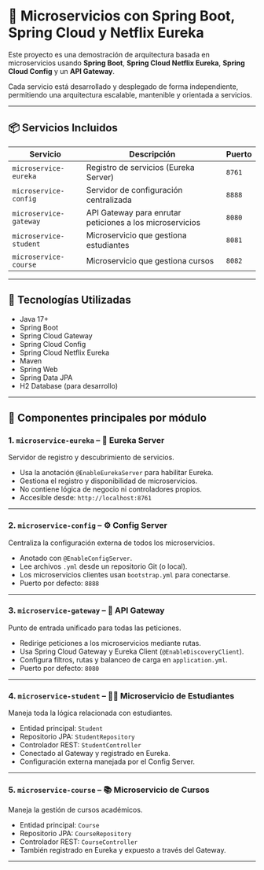 # 🧩 Microservicios con Spring Boot, Spring Cloud y Netflix Eureka

Este proyecto es una demostración de arquitectura basada en microservicios usando **Spring Boot**, **Spring Cloud Netflix Eureka**, **Spring Cloud Config** y un **API Gateway**.

Cada servicio está desarrollado y desplegado de forma independiente, permitiendo una arquitectura escalable, mantenible y orientada a servicios.

---

## 📦 Servicios Incluidos

| Servicio                   | Descripción                                                     | Puerto      |
|---------------------------|------------------------------------------------------------------|-------------|
| `microservice-eureka`     | Registro de servicios (Eureka Server)                            | `8761`      |
| `microservice-config`     | Servidor de configuración centralizada                           | `8888`      |
| `microservice-gateway`    | API Gateway para enrutar peticiones a los microservicios         | `8080`      |
| `microservice-student`    | Microservicio que gestiona estudiantes                           | `8081`      |
| `microservice-course`     | Microservicio que gestiona cursos                                | `8082`      |

---

## 🧰 Tecnologías Utilizadas

- Java 17+
- Spring Boot
- Spring Cloud Gateway
- Spring Cloud Config
- Spring Cloud Netflix Eureka
- Maven
- Spring Web
- Spring Data JPA
- H2 Database (para desarrollo)

---

## 🧩 Componentes principales por módulo

### 1. `microservice-eureka` – 📘 Eureka Server

Servidor de registro y descubrimiento de servicios.

- Usa la anotación `@EnableEurekaServer` para habilitar Eureka.
- Gestiona el registro y disponibilidad de microservicios.
- No contiene lógica de negocio ni controladores propios.
- Accesible desde: `http://localhost:8761`

---

### 2. `microservice-config` – ⚙️ Config Server

Centraliza la configuración externa de todos los microservicios.

- Anotado con `@EnableConfigServer`.
- Lee archivos `.yml` desde un repositorio Git (o local).
- Los microservicios clientes usan `bootstrap.yml` para conectarse.
- Puerto por defecto: `8888`

---

### 3. `microservice-gateway` – 🚪 API Gateway

Punto de entrada unificado para todas las peticiones.

- Redirige peticiones a los microservicios mediante rutas.
- Usa Spring Cloud Gateway y Eureka Client (`@EnableDiscoveryClient`).
- Configura filtros, rutas y balanceo de carga en `application.yml`.
- Puerto por defecto: `8080`

---

### 4. `microservice-student` – 👨‍🎓 Microservicio de Estudiantes

Maneja toda la lógica relacionada con estudiantes.

- Entidad principal: `Student`
- Repositorio JPA: `StudentRepository`
- Controlador REST: `StudentController`
- Conectado al Gateway y registrado en Eureka.
- Configuración externa manejada por el Config Server.

---

### 5. `microservice-course` – 📚 Microservicio de Cursos

Maneja la gestión de cursos académicos.

- Entidad principal: `Course`
- Repositorio JPA: `CourseRepository`
- Controlador REST: `CourseController`
- También registrado en Eureka y expuesto a través del Gateway.

---
